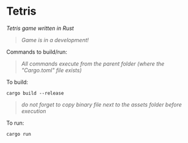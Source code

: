 # Tetris

_Tetris game written in Rust_

>_Game is in a development!_

Commands to build/run:

>_All commands execute from the parent folder (where the "Cargo.toml" file exists)_

To build: 
```shell
cargo build --release
```
>_do not forget to copy binary file next to the assets folder before execution_

To run: 
```shell
cargo run
```
